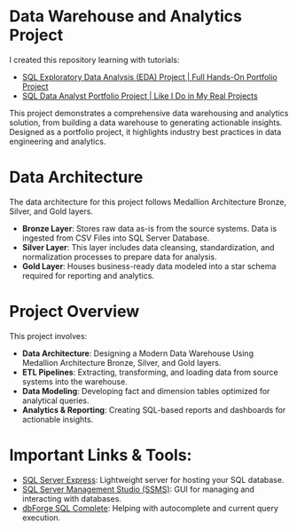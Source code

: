 # Data Warehouse and Analytics Project
I created this repository learning with tutorials:
- [SQL Exploratory Data Analysis (EDA) Project | Full Hands-On Portfolio Project](https://www.youtube.com/watch?v=2jGhQpbzHes)
- [SQL Data Analyst Portfolio Project | Like I Do in My Real Projects](https://www.youtube.com/watch?v=6cJ5Ji8zSDg)

This project demonstrates a comprehensive data warehousing and analytics solution, from building a data warehouse to generating actionable insights. Designed as a portfolio project, it highlights industry best practices in data engineering and analytics.
# Data Architecture
The data architecture for this project follows Medallion Architecture Bronze, Silver, and Gold layers.
- **Bronze Layer**: Stores raw data as-is from the source systems. Data is ingested from CSV Files into SQL Server Database.
- **Silver Layer**: This layer includes data cleansing, standardization, and normalization processes to prepare data for analysis.
- **Gold Layer**: Houses business-ready data modeled into a star schema required for reporting and analytics.
# Project Overview
This project involves:
- **Data Architecture**: Designing a Modern Data Warehouse Using Medallion Architecture Bronze, Silver, and Gold layers.
- **ETL Pipelines**: Extracting, transforming, and loading data from source systems into the warehouse.
- **Data Modeling**: Developing fact and dimension tables optimized for analytical queries.
- **Analytics & Reporting**: Creating SQL-based reports and dashboards for actionable insights.
#  Important Links & Tools:
- [SQL Server Express](https://www.microsoft.com/en-us/sql-server/sql-server-downloads): Lightweight server for hosting your SQL database.
- [SQL Server Management Studio (SSMS)](https://learn.microsoft.com/en-us/ssms/download-sql-server-management-studio-ssms?view=sql-server-ver16): GUI for managing and interacting with databases.
- [dbForge SQL Complete](https://www.devart.com/dbforge/sql/sqlcomplete/editions.html): Helping with autocomplete and current query execution.
